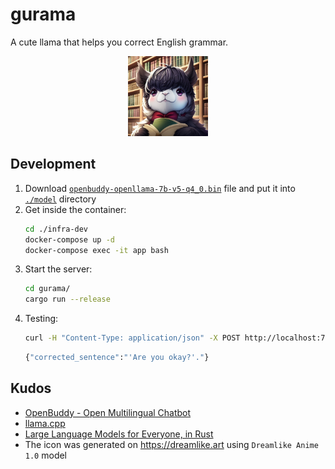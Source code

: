 # gurama
A cute llama that helps you correct English grammar.
<p align="center">
  <img src="https://github.com/metalwhale/gurama/blob/main/icon.jpg" width="128" height="128" />
</p>

## Development
1. Download [`openbuddy-openllama-7b-v5-q4_0.bin`](https://huggingface.co/metalwhale/openbuddy-openllama-7b-v5-q4_0/blob/main/openbuddy-openllama-7b-v5-q4_0.bin) file and put it into [`./model`](./model/) directory
2. Get inside the container:
    ```bash
    cd ./infra-dev
    docker-compose up -d
    docker-compose exec -it app bash
    ```
3. Start the server:
    ```bash
    cd gurama/
    cargo run --release
    ```
4. Testing:
    ```bash
    curl -H "Content-Type: application/json" -X POST http://localhost:7860/correct -d '{"sentence":"Is you okay?"}'
    ```
    ```bash
    {"corrected_sentence":"'Are you okay?'."}
    ```

## Kudos
- [OpenBuddy - Open Multilingual Chatbot](https://huggingface.co/OpenBuddy/openbuddy-openllama-7b-v5-fp16)
- [llama.cpp](https://github.com/ggerganov/llama.cpp)
- [Large Language Models for Everyone, in Rust](https://github.com/rustformers/llm)
- The icon was generated on https://dreamlike.art using `Dreamlike Anime 1.0` model
